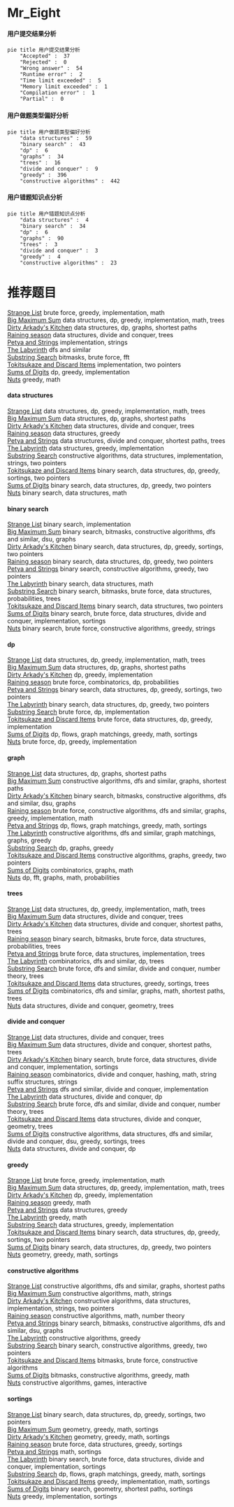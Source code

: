 # Mr_Eight
<!-- tabs:start -->
#### **用户提交结果分析**

```mermaid
pie title 用户提交结果分析
    "Accepted" :  37
    "Rejected" :  0
    "Wrong answer" :  54
    "Runtime error" :  2
    "Time limit exceeded" :  5
    "Memory limit exceeded" :  1
    "Compilation error" :  1
    "Partial" :  0
```
#### **用户做题类型偏好分析**

```mermaid
pie title 用户做题类型偏好分析
    "data structures" :  59
    "binary search" :  43
    "dp" :  6
    "graphs" :  34
    "trees" :  16
    "divide and conquer" :  9
    "greedy" :  396
    "constructive algorithms" :  442
```
#### **用户错题知识点分析**

```mermaid
pie title 用户错题知识点分析
    "data structures" :  4
    "binary search" :  34
    "dp" :  6
    "graphs" :  90
    "trees" :  3
    "divide and conquer" :  3
    "greedy" :  4
    "constructive algorithms" :  23
```
<!-- tabs:end -->
# 推荐题目
[Strange List](http://codeforces.com/problemset/problem/1471/B)		brute force,
                        greedy,
                        implementation,
                        math		  
[Big Maximum Sum](http://codeforces.com/problemset/problem/75/D)		data structures,
                        dp,
                        greedy,
                        implementation,
                        math,
                        trees		  
[Dirty Arkady's Kitchen](http://codeforces.com/problemset/problem/827/F)		data structures,
                        dp,
                        graphs,
                        shortest paths		  
[Raining season](http://codeforces.com/problemset/problem/1019/E)		data structures,
                        divide and conquer,
                        trees		  
[Petya and Strings](http://codeforces.com/problemset/problem/112/A)		implementation,
                        strings		  
[The Labyrinth](http://codeforces.com/problemset/problem/616/C)		dfs and similar		  
[Substring Search](http://codeforces.com/problemset/problem/1334/G)		bitmasks,
                        brute force,
                        fft		  
[Tokitsukaze and Discard Items](http://codeforces.com/problemset/problem/1190/A)		implementation,
                        two pointers		  
[Sums of Digits](http://codeforces.com/problemset/problem/509/C)		dp,
                        greedy,
                        implementation		  
[Nuts](http://codeforces.com/problemset/problem/402/A)		greedy,
                        math		  
<!-- tabs:start -->
#### **data structures**
[Strange List](http://codeforces.com/problemset/problem/75/D)		data structures,
                        dp,
                        greedy,
                        implementation,
                        math,
                        trees		  
[Big Maximum Sum](http://codeforces.com/problemset/problem/827/F)		data structures,
                        dp,
                        graphs,
                        shortest paths		  
[Dirty Arkady's Kitchen](http://codeforces.com/problemset/problem/1019/E)		data structures,
                        divide and conquer,
                        trees		  
[Raining season](http://codeforces.com/problemset/problem/1477/B)		data structures,
                        greedy		  
[Petya and Strings](http://codeforces.com/problemset/problem/1140/G)		data structures,
                        divide and conquer,
                        shortest paths,
                        trees		  
[The Labyrinth](http://codeforces.com/problemset/problem/909/D)		data structures,
                        greedy,
                        implementation		  
[Substring Search](http://codeforces.com/problemset/problem/1381/A2)		constructive algorithms,
                        data structures,
                        implementation,
                        strings,
                        two pointers		  
[Tokitsukaze and Discard Items](http://codeforces.com/problemset/problem/1257/D)		binary search,
                        data structures,
                        dp,
                        greedy,
                        sortings,
                        two pointers		  
[Sums of Digits](http://codeforces.com/problemset/problem/1492/C)		binary search,
                        data structures,
                        dp,
                        greedy,
                        two pointers		  
[Nuts](http://codeforces.com/problemset/problem/1490/G)		binary search,
                        data structures,
                        math		  
#### **binary search**
[Strange List](https://codeforces.com/contest/1489/problem/F)		binary search,
                        implementation		  
[Big Maximum Sum](http://codeforces.com/problemset/problem/1361/C)		binary search,
                        bitmasks,
                        constructive algorithms,
                        dfs and similar,
                        dsu,
                        graphs		  
[Dirty Arkady's Kitchen](http://codeforces.com/problemset/problem/1257/D)		binary search,
                        data structures,
                        dp,
                        greedy,
                        sortings,
                        two pointers		  
[Raining season](http://codeforces.com/problemset/problem/1492/C)		binary search,
                        data structures,
                        dp,
                        greedy,
                        two pointers		  
[Petya and Strings](http://codeforces.com/problemset/problem/1463/D)		binary search,
                        constructive algorithms,
                        greedy,
                        two pointers		  
[The Labyrinth](http://codeforces.com/problemset/problem/1490/G)		binary search,
                        data structures,
                        math		  
[Substring Search](http://codeforces.com/problemset/problem/1479/D)		binary search,
                        bitmasks,
                        brute force,
                        data structures,
                        probabilities,
                        trees		  
[Tokitsukaze and Discard Items](http://codeforces.com/problemset/problem/1436/E)		binary search,
                        data structures,
                        two pointers		  
[Sums of Digits](http://codeforces.com/problemset/problem/1461/D)		binary search,
                        brute force,
                        data structures,
                        divide and conquer,
                        implementation,
                        sortings		  
[Nuts](http://codeforces.com/problemset/problem/1493/C)		binary search,
                        brute force,
                        constructive algorithms,
                        greedy,
                        strings		  
#### **dp**
[Strange List](http://codeforces.com/problemset/problem/75/D)		data structures,
                        dp,
                        greedy,
                        implementation,
                        math,
                        trees		  
[Big Maximum Sum](http://codeforces.com/problemset/problem/827/F)		data structures,
                        dp,
                        graphs,
                        shortest paths		  
[Dirty Arkady's Kitchen](http://codeforces.com/problemset/problem/509/C)		dp,
                        greedy,
                        implementation		  
[Raining season](http://codeforces.com/problemset/problem/626/D)		brute force,
                        combinatorics,
                        dp,
                        probabilities		  
[Petya and Strings](http://codeforces.com/problemset/problem/1257/D)		binary search,
                        data structures,
                        dp,
                        greedy,
                        sortings,
                        two pointers		  
[The Labyrinth](http://codeforces.com/problemset/problem/1492/C)		binary search,
                        data structures,
                        dp,
                        greedy,
                        two pointers		  
[Substring Search](https://codeforces.com/contest/1457/problem/C)		brute force,
                        dp,
                        implementation		  
[Tokitsukaze and Discard Items](http://codeforces.com/problemset/problem/1491/C)		brute force,
                        data structures,
                        dp,
                        greedy,
                        implementation		  
[Sums of Digits](http://codeforces.com/problemset/problem/1437/C)		dp,
                        flows,
                        graph matchings,
                        greedy,
                        math,
                        sortings		  
[Nuts](http://codeforces.com/problemset/problem/1499/B)		brute force,
                        dp,
                        greedy,
                        implementation		  
#### **graph**
[Strange List](http://codeforces.com/problemset/problem/827/F)		data structures,
                        dp,
                        graphs,
                        shortest paths		  
[Big Maximum Sum](http://codeforces.com/problemset/problem/1450/E)		constructive algorithms,
                        dfs and similar,
                        graphs,
                        shortest paths		  
[Dirty Arkady's Kitchen](http://codeforces.com/problemset/problem/1361/C)		binary search,
                        bitmasks,
                        constructive algorithms,
                        dfs and similar,
                        dsu,
                        graphs		  
[Raining season](http://codeforces.com/problemset/problem/1487/C)		brute force,
                        constructive algorithms,
                        dfs and similar,
                        graphs,
                        greedy,
                        implementation,
                        math		  
[Petya and Strings](http://codeforces.com/problemset/problem/1437/C)		dp,
                        flows,
                        graph matchings,
                        greedy,
                        math,
                        sortings		  
[The Labyrinth](http://codeforces.com/problemset/problem/1470/D)		constructive algorithms,
                        dfs and similar,
                        graph matchings,
                        graphs,
                        greedy		  
[Substring Search](http://codeforces.com/problemset/problem/1476/C)		dp,
                        graphs,
                        greedy		  
[Tokitsukaze and Discard Items](http://codeforces.com/problemset/problem/1304/D)		constructive algorithms,
                        graphs,
                        greedy,
                        two pointers		  
[Sums of Digits](http://codeforces.com/problemset/problem/1475/C)		combinatorics,
                        graphs,
                        math		  
[Nuts](http://codeforces.com/problemset/problem/553/E)		dp,
                        fft,
                        graphs,
                        math,
                        probabilities		  
#### **trees**
[Strange List](http://codeforces.com/problemset/problem/75/D)		data structures,
                        dp,
                        greedy,
                        implementation,
                        math,
                        trees		  
[Big Maximum Sum](http://codeforces.com/problemset/problem/1019/E)		data structures,
                        divide and conquer,
                        trees		  
[Dirty Arkady's Kitchen](http://codeforces.com/problemset/problem/1140/G)		data structures,
                        divide and conquer,
                        shortest paths,
                        trees		  
[Raining season](http://codeforces.com/problemset/problem/1479/D)		binary search,
                        bitmasks,
                        brute force,
                        data structures,
                        probabilities,
                        trees		  
[Petya and Strings](http://codeforces.com/problemset/problem/1511/C)		brute force,
                        data structures,
                        implementation,
                        trees		  
[The Labyrinth](http://codeforces.com/problemset/problem/1499/F)		combinatorics,
                        dfs and similar,
                        dp,
                        trees		  
[Substring Search](http://codeforces.com/problemset/problem/1491/E)		brute force,
                        dfs and similar,
                        divide and conquer,
                        number theory,
                        trees		  
[Tokitsukaze and Discard Items](http://codeforces.com/problemset/problem/1466/D)		data structures,
                        greedy,
                        sortings,
                        trees		  
[Sums of Digits](http://codeforces.com/problemset/problem/1495/D)		combinatorics,
                        dfs and similar,
                        graphs,
                        math,
                        shortest paths,
                        trees		  
[Nuts](http://codeforces.com/problemset/problem/1303/G)		data structures,
                        divide and conquer,
                        geometry,
                        trees		  
#### **divide and conquer**
[Strange List](http://codeforces.com/problemset/problem/1019/E)		data structures,
                        divide and conquer,
                        trees		  
[Big Maximum Sum](http://codeforces.com/problemset/problem/1140/G)		data structures,
                        divide and conquer,
                        shortest paths,
                        trees		  
[Dirty Arkady's Kitchen](http://codeforces.com/problemset/problem/1461/D)		binary search,
                        brute force,
                        data structures,
                        divide and conquer,
                        implementation,
                        sortings		  
[Raining season](http://codeforces.com/problemset/problem/1466/G)		combinatorics,
                        divide and conquer,
                        hashing,
                        math,
                        string suffix structures,
                        strings		  
[Petya and Strings](http://codeforces.com/problemset/problem/1490/D)		dfs and similar,
                        divide and conquer,
                        implementation		  
[The Labyrinth](https://codeforces.com/contest/1483/problem/C)		data structures,
                        divide and conquer,
                        dp		  
[Substring Search](http://codeforces.com/problemset/problem/1491/E)		brute force,
                        dfs and similar,
                        divide and conquer,
                        number theory,
                        trees		  
[Tokitsukaze and Discard Items](http://codeforces.com/problemset/problem/1303/G)		data structures,
                        divide and conquer,
                        geometry,
                        trees		  
[Sums of Digits](http://codeforces.com/problemset/problem/1494/D)		constructive algorithms,
                        data structures,
                        dfs and similar,
                        divide and conquer,
                        dsu,
                        greedy,
                        sortings,
                        trees		  
[Nuts](http://codeforces.com/problemset/problem/1482/E)		data structures,
                        divide and conquer,
                        dp		  
#### **greedy**
[Strange List](http://codeforces.com/problemset/problem/1471/B)		brute force,
                        greedy,
                        implementation,
                        math		  
[Big Maximum Sum](http://codeforces.com/problemset/problem/75/D)		data structures,
                        dp,
                        greedy,
                        implementation,
                        math,
                        trees		  
[Dirty Arkady's Kitchen](http://codeforces.com/problemset/problem/509/C)		dp,
                        greedy,
                        implementation		  
[Raining season](http://codeforces.com/problemset/problem/402/A)		greedy,
                        math		  
[Petya and Strings](http://codeforces.com/problemset/problem/1477/B)		data structures,
                        greedy		  
[The Labyrinth](http://codeforces.com/problemset/problem/1472/A)		greedy,
                        math		  
[Substring Search](http://codeforces.com/problemset/problem/909/D)		data structures,
                        greedy,
                        implementation		  
[Tokitsukaze and Discard Items](http://codeforces.com/problemset/problem/1257/D)		binary search,
                        data structures,
                        dp,
                        greedy,
                        sortings,
                        two pointers		  
[Sums of Digits](http://codeforces.com/problemset/problem/1492/C)		binary search,
                        data structures,
                        dp,
                        greedy,
                        two pointers		  
[Nuts](https://codeforces.com/contest/1496/problem/C)		geometry,
                        greedy,
                        math,
                        sortings		  
#### **constructive algorithms**
[Strange List](http://codeforces.com/problemset/problem/1450/E)		constructive algorithms,
                        dfs and similar,
                        graphs,
                        shortest paths		  
[Big Maximum Sum](http://codeforces.com/problemset/problem/1158/B)		constructive algorithms,
                        math,
                        strings		  
[Dirty Arkady's Kitchen](http://codeforces.com/problemset/problem/1381/A2)		constructive algorithms,
                        data structures,
                        implementation,
                        strings,
                        two pointers		  
[Raining season](http://codeforces.com/problemset/problem/1366/D)		constructive algorithms,
                        math,
                        number theory		  
[Petya and Strings](http://codeforces.com/problemset/problem/1361/C)		binary search,
                        bitmasks,
                        constructive algorithms,
                        dfs and similar,
                        dsu,
                        graphs		  
[The Labyrinth](http://codeforces.com/problemset/problem/1493/A)		constructive algorithms,
                        greedy		  
[Substring Search](http://codeforces.com/problemset/problem/1463/D)		binary search,
                        constructive algorithms,
                        greedy,
                        two pointers		  
[Tokitsukaze and Discard Items](https://codeforces.com/contest/1456/problem/B)		bitmasks,
                        brute force,
                        constructive algorithms		  
[Sums of Digits](http://codeforces.com/problemset/problem/1492/D)		bitmasks,
                        constructive algorithms,
                        greedy,
                        math		  
[Nuts](https://codeforces.com/contest/1504/problem/D)		constructive algorithms,
                        games,
                        interactive		  
#### **sortings**
[Strange List](http://codeforces.com/problemset/problem/1257/D)		binary search,
                        data structures,
                        dp,
                        greedy,
                        sortings,
                        two pointers		  
[Big Maximum Sum](https://codeforces.com/contest/1496/problem/C)		geometry,
                        greedy,
                        math,
                        sortings		  
[Dirty Arkady's Kitchen](http://codeforces.com/problemset/problem/1495/A)		geometry,
                        greedy,
                        math,
                        sortings		  
[Raining season](http://codeforces.com/problemset/problem/1497/A)		brute force,
                        data structures,
                        greedy,
                        sortings		  
[Petya and Strings](http://codeforces.com/problemset/problem/1427/A)		math,
                        sortings		  
[The Labyrinth](http://codeforces.com/problemset/problem/1461/D)		binary search,
                        brute force,
                        data structures,
                        divide and conquer,
                        implementation,
                        sortings		  
[Substring Search](http://codeforces.com/problemset/problem/1437/C)		dp,
                        flows,
                        graph matchings,
                        greedy,
                        math,
                        sortings		  
[Tokitsukaze and Discard Items](http://codeforces.com/problemset/problem/1473/A)		greedy,
                        implementation,
                        math,
                        sortings		  
[Sums of Digits](http://codeforces.com/problemset/problem/1486/B)		binary search,
                        geometry,
                        shortest paths,
                        sortings		  
[Nuts](http://codeforces.com/problemset/problem/1480/B)		greedy,
                        implementation,
                        sortings		  
<!-- tabs:end -->
